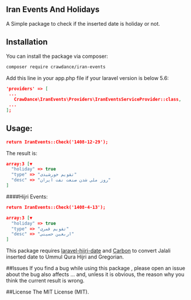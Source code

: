 ## Iran Events And Holidays

A Simple package to check if the inserted date is holiday or not.

##  Installation 

You can install the package via composer:

```bash
composer require crawdance/iran-events
```


Add this line in your app.php file if your laravel version is below 5.6:

 ```json
'providers' => [
  ...
    CrawDance\IranEvents\Providers\IranEventsServiceProvider::class,
  ...
 ];
```

## Usage:

```json
return IranEvents::Check('1408-12-29');
```

The result is:

```json
array:3 [▼
  "holiday" => true
  "type" => "تقویم خورشیدی"
  "desc" => "روز ملي شدن صنعت نفت ايران"
]
```

####Hijri Events: 
```json
return IranEvents::Check('1408-4-13');
```
```json
array:3 [▼
  "holiday" => true
  "type" => "تقویم قمری"
  "desc" => "اربعين حسيني"
]
```

This package requires <a href="https://github.com/alkoumi/laravel-hijri-date">laravel-hijri-date</a> and <a href="https://github.com/briannesbitt/Carbon">Carbon</a> to convert Jalali inserted date to Ummul Qura Hijri and Gregorian.

##Issues
If you find a bug while using this package , please open an issue about the bug also affects ... and, unless it is obvious, the reason why you think the current result is wrong.

##License
The MIT License (MIT).


 
